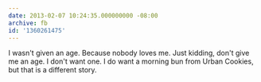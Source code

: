 ```yaml
---
date: 2013-02-07 10:24:35.000000000 -08:00
archive: fb
id: '1360261475'
---
```


I wasn't given an age. Because nobody loves me. Just kidding, don't give me an age. I don't want one. I do want a morning bun from Urban Cookies, but that is a different story.
